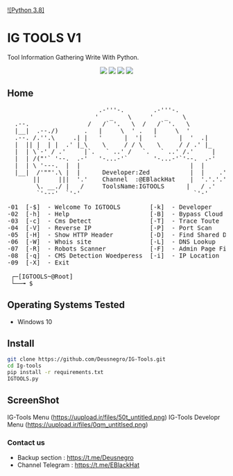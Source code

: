 [![Python 3.8]](http://www.python.org/download/) 


# IG TOOLS V1

Tool Information Gathering Write With Python.
<p align="center">
  <img src="https://img.shields.io/badge/NAME%20TOOL-IGTOOLS-red"/>
  <img src="https://img.shields.io/badge/CODED%20WITH-PYTHON-%233572A5"/>
   <img src="https://img.shields.io/badge/MADE%20IN-IRAN-Green"/>
  <img src="https://img.shields.io/badge/Tool Information Gathering Write With Python%20-.-red"/>
  
</p>

## Home
<pre>
                         .-'''-.        .-'''-.
                        '   _    \     '   _    \
  .--.                /   /` '.   \  /   /` '.   \
  |__|  .--./)       .   |     \  ' .   |     \  '
  .--. /.''.\     .| |   '      |  '|   '      |  '  .|
  |  || |  | |  .' |_\    \     / / \    \     / / .' |_
  |  | \`-' / .'     |`.   ` ..' /   `.   ` ..' /.'     |       _
  |  | /("'` '--.  .-'   '-...-'`       '-...-'`'--.  .-'     .' |
  |  | \ '---.  |  |                              |  |      .   | /
  |__|  /'""'.\ |  |      Developer:Zed           |  |    .'.'| |//
       ||     |||  '.'    Channel  :@EBlackHat    |  '.'.'.'.-'  /
        \. __./ |   /     ToolsName:IGTOOLS      |   / .'   \_.'
        `'---'  `'-'                               `'-'

-01  [-$]  - Welcome To IGTOOLS        [-k]  - Developer
-02  [-h]  - Help                      [-B]  - Bypass Cloud Flare
-03  [-c]  - Cms Detect                [-T]  - Trace Toute
-04  [-V]  - Reverse IP                [-P]  - Port Scan
-05  [-H]  - Show HTTP Header          [-D]  - Find Shared DNS
-06  [-W]  - Whois site                [-L]  - DNS Lookup
-07  [-R]  - Robots Scanner            [-F]  - Admin Page Finder
-08  [-q]  - CMS Detection Woedperess  [-i]  - IP Location
-09  [-X]  - Exit

 ┌─[IGTOOLS~@Root]
 └──╼ $
</pre>


## Operating Systems Tested
- Windows 10



## Install
```bash
git clone https://github.com/Deusnegro/IG-Tools.git
cd Ig-tools
pip install -r requirements.txt
IGTOOLS.py 
```

## ScreenShot
IG-Tools Menu (https://uupload.ir/files/50t_untitled.png)
IG-Tools Developr Menu (https://uupload.ir/files/0qm_untitlsed.png)



### Contact us
- Backup section : https://t.me/Deusnegro
- Channel Telegram : https://t.me/EBlackHat
